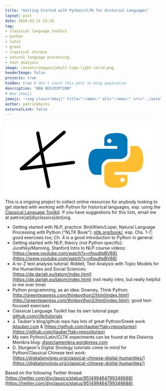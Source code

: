 ```yaml
---
title: "Getting Started with Python/CLTK for Historial Languages"
layout: post
date: 2018-01-11 22:10
tag:
- classical language toolkit
- python
- latin
- greek
- classical chinese
- natural language processing
- text analysis
image: /assets/images/jekyll-logo-light-solid.png
headerImage: false
projects: true
hidden: true # don't count this post in blog pagination
description: "NEW DESCRIPTION"
# New jemoji
jemoji: '<img class="emoji" title=":ramen:" alt=":ramen:" src="../assets/images/paper-icon.png" height="20" width="20" align="absmiddle">'
author: patrickburns
externalLink: false
---
```

![Screenshot](../assets/images/cltk-python.png)  
This is a ongoing project to collect online resources for anybody looking to get started with working with Python for historical languages, esp. using the [Classical Language Toolkit](cltk.org). If you have suggestions for this lists, email me at patrick[at]diyclassics[dot]org.

- Getting started with NLP, practice: Bird/Klein/Loper, Natural Language Processing with Python (“NLTK Book”): [nltk.org/book/](nltk.org/book/), esp. Chs. 1-7; good exercises too; Ch. 4 is a good introduction to Python in general 
- Getting started with NLP, theory (not Python specific): Jurafsky/Manning, Stanford Intro to NLP course videos: [https://www.youtube.com/watch?v=nfoudtpBV68](https://www.youtube.com/watch?v=nfoudtpBV68)
- A-to-Z text analysis tutorial: Riddell, Text Analysis with Topic Models for the Humanities and Social Sciences: [https://de.dariah.eu/tatom/index.html](https://de.dariah.eu/tatom/index.html) (not really intro, but really helpful to me over time) 
- Python programming, as an idea: Downey, Think Python: [http://greenteapress.com/thinkpython2/html/index.html](http://greenteapress.com/thinkpython2/html/index.html); good text-focused exercises
- Classical Language Toolkit has its own tutorial page: [github.com/cltk/tutorials](github.com/cltk/tutorials) 
- J. Tauber's blog/github repo has lots of great Python/Greek work [jktauber.com](jktauber.com) & [https://github.com/jtauber?tab=repositories](https://github.com/jtauber?tab=repositories)
- My own Python/Latin/CLTK experiments can be found at the Disiecta Membra blog: [disiectamembra.wordpress.com](disiectamembra.wordpress.com)
- D. Sturgeon's Digital Sinology tutorials come to mind for Python/Classical Chinese text work: [https://digitalsinology.org/classical-chinese-digital-humanities/](https://digitalsinology.org/classical-chinese-digital-humanities/)

Based on the following Twitter thread: [https://twitter.com/diyclassics/status/951499464799346688](https://twitter.com/diyclassics/status/951499464799346688).